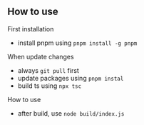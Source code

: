 ## How to use
First installation
- install pnpm using `pnpm install -g pnpm`

When update changes
- always `git pull` first
- update packages using `pnpm instal`
- build ts using `npx tsc`

How to use
- after build, use `node build/index.js`
